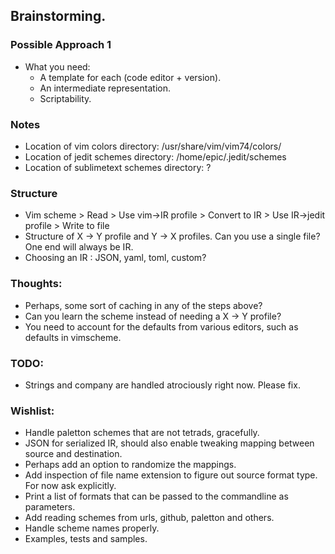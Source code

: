 ## Brainstorming.

### Possible Approach 1

- What you need:
	- A template for each (code editor + version).
	- An intermediate representation.
	- Scriptability.

### Notes

- Location of vim colors directory: /usr/share/vim/vim74/colors/
- Location of jedit schemes directory: /home/epic/.jedit/schemes
- Location of sublimetext schemes directory: ?

### Structure

- Vim scheme > Read > Use vim->IR profile > Convert to IR > Use IR->jedit profile > Write to file
- Structure of X -> Y profile and Y -> X profiles. Can you use a single file? One end will always be IR.
- Choosing an IR : JSON, yaml, toml, custom?

### Thoughts:

- Perhaps, some sort of caching in any of the steps above?
- Can you learn the scheme instead of needing a X -> Y profile?
- You need to account for the defaults from various editors, such as defaults in vimscheme.

### TODO:

- Strings and company are handled atrociously right now. Please fix.

### Wishlist:

- Handle paletton schemes that are not tetrads, gracefully.
- JSON for serialized IR, should also enable tweaking mapping between source and destination.
- Perhaps add an option to randomize the mappings.
- Add inspection of file name extension to figure out source format type. For now ask explicitly.
- Print a list of formats that can be passed to the commandline as parameters.
- Add reading schemes from urls, github, paletton and others.
- Handle scheme names properly.
- Examples, tests and samples.
